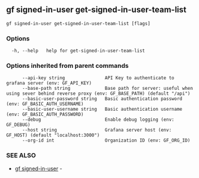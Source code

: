 ## gf signed-in-user get-signed-in-user-team-list



```
gf signed-in-user get-signed-in-user-team-list [flags]
```

### Options

```
  -h, --help   help for get-signed-in-user-team-list
```

### Options inherited from parent commands

```
      --api-key string               API Key to authenticate to grafana server (env: GF_API_KEY)
      --base-path string             Base path for server: useful when using sever behind reverse proxy (env: GF_BASE_PATH) (default "/api")
      --basic-user-password string   Basic authentication password (env: GF_BASIC_AUTH_USERNAME)
      --basic-user-username string   Basic authentication username (env: GF_BASIC_AUTH_PASSWORD)
      --debug                        Enable debug logging (env: GF_DEBUG)
      --host string                  Grafana server host (env: GF_HOST) (default "localhost:3000")
      --org-id int                   Organization ID (env: GF_ORG_ID)
```

### SEE ALSO

* [gf signed-in-user](gf_signed-in-user.md)	 - 

